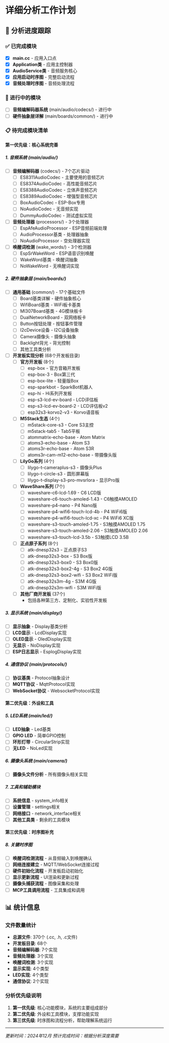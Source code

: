 # 详细分析工作计划

## 🎯 分析进度跟踪

### ✅ 已完成模块
- [x] **main.cc** - 应用入口点
- [x] **Application类** - 应用主控制器
- [x] **AudioService类** - 音频服务核心
- [x] **应用启动时序图** - 完整启动流程
- [x] **音频处理时序图** - 音频处理流程

### 🔄 进行中的模块
- [ ] **音频编解码器系统** (main/audio/codecs/) - 进行中
- [ ] **硬件抽象层详解** (main/boards/common/) - 进行中

### 📋 待完成模块清单

#### 第一优先级：核心系统完善

##### 1. 音频系统 (main/audio/)
- [ ] **音频编解码器** (codecs/) - 7个芯片驱动
  - [ ] ES8311AudioCodec - 主要使用的音频芯片
  - [ ] ES8374AudioCodec - 高性能音频芯片
  - [ ] ES8388AudioCodec - 立体声音频芯片
  - [ ] ES8389AudioCodec - 增强型音频芯片
  - [ ] BoxAudioCodec - ESP-Box专用
  - [ ] NoAudioCodec - 无音频实现
  - [ ] DummyAudioCodec - 测试虚拟实现

- [ ] **音频处理器** (processors/) - 3个处理器
  - [ ] EspAfeAudioProcessor - ESP音频前端处理
  - [ ] AudioProcessor基类 - 处理器抽象
  - [ ] NoAudioProcessor - 空处理器实现

- [ ] **唤醒词检测** (wake_words/) - 3个检测器
  - [ ] EspSrWakeWord - ESP语音识别唤醒
  - [ ] WakeWord基类 - 唤醒词抽象
  - [ ] NoWakeWord - 无唤醒词实现

##### 2. 硬件抽象层 (main/boards/)
- [ ] **通用基础** (common/) - 17个基础文件
  - [ ] Board基类详解 - 硬件抽象核心
  - [ ] WifiBoard基类 - WiFi板卡基类
  - [ ] Ml307Board基类 - 4G模块板卡
  - [ ] DualNetworkBoard - 双网络板卡
  - [ ] Button按钮处理 - 按钮事件管理
  - [ ] I2cDevice设备 - I2C设备抽象
  - [ ] Camera摄像头 - 摄像头抽象
  - [ ] Backlight背光 - 背光控制
  - [ ] 其他工具类分析

- [ ] **开发板实现分析** (68个开发板目录)
  - [ ] **官方开发板** (8个)
    - [ ] esp-box - 官方音箱开发板
    - [ ] esp-box-3 - Box第三代
    - [ ] esp-box-lite - 轻量版Box
    - [ ] esp-sparkbot - SparkBot机器人
    - [ ] esp-hi - Hi系列开发板
    - [ ] esp-s3-lcd-ev-board - LCD评估板
    - [ ] esp-s3-lcd-ev-board-2 - LCD评估板v2
    - [ ] esp32s3-korvo2-v3 - Korvo语音板

  - [ ] **M5Stack生态** (4个)
    - [ ] m5stack-core-s3 - Core S3主控
    - [ ] m5stack-tab5 - Tab5平板
    - [ ] atommatrix-echo-base - Atom Matrix
    - [ ] atoms3-echo-base - Atom S3
    - [ ] atoms3r-echo-base - Atom S3R
    - [ ] atoms3r-cam-m12-echo-base - 带摄像头版

  - [ ] **LilyGo系列** (4个)
    - [ ] lilygo-t-cameraplus-s3 - 摄像头Plus
    - [ ] lilygo-t-circle-s3 - 圆形屏幕版
    - [ ] lilygo-t-display-s3-pro-mvsrlora - 显示Pro版

  - [ ] **WaveShare系列** (7个)
    - [ ] waveshare-c6-lcd-1.69 - C6 LCD版
    - [ ] waveshare-c6-touch-amoled-1.43 - C6触摸AMOLED
    - [ ] waveshare-p4-nano - P4 Nano版
    - [ ] waveshare-p4-wifi6-touch-lcd-4b - P4 WiFi6版
    - [ ] waveshare-p4-wifi6-touch-lcd-xc - P4 WiFi6 XC版
    - [ ] waveshare-s3-touch-amoled-1.75 - S3触摸AMOLED 1.75
    - [ ] waveshare-s3-touch-amoled-2.06 - S3触摸AMOLED 2.06
    - [ ] waveshare-s3-touch-lcd-3.5b - S3触摸LCD 3.5B

  - [ ] **正点原子系列** (8个)
    - [ ] atk-dnesp32s3 - 正点原子S3
    - [ ] atk-dnesp32s3-box - S3 Box版
    - [ ] atk-dnesp32s3-box0 - S3 Box0版
    - [ ] atk-dnesp32s3-box2-4g - S3 Box2 4G版
    - [ ] atk-dnesp32s3-box2-wifi - S3 Box2 WiFi版
    - [ ] atk-dnesp32s3m-4g - S3M 4G版
    - [ ] atk-dnesp32s3m-wifi - S3M WiFi版

  - [ ] **其他厂商开发板** (37个)
    - 包括各种第三方、定制化、实验性开发板

##### 3. 显示系统 (main/display/)
- [ ] **显示抽象** - Display基类分析
- [ ] **LCD显示** - LcdDisplay实现
- [ ] **OLED显示** - OledDisplay实现
- [ ] **无显示** - NoDisplay实现
- [ ] **ESP日志显示** - EsplogDisplay实现

##### 4. 通信协议 (main/protocols/)
- [ ] **协议基类** - Protocol抽象设计
- [ ] **MQTT协议** - MqttProtocol实现
- [ ] **WebSocket协议** - WebsocketProtocol实现

#### 第二优先级：外设和工具

##### 5. LED系统 (main/led/)
- [ ] **LED抽象** - Led基类
- [ ] **GPIO LED** - 简单GPIO控制
- [ ] **环形灯带** - CircularStrip实现
- [ ] **无LED** - NoLed实现

##### 6. 摄像头系统 (main/camera/)
- [ ] **摄像头文件分析** - 所有摄像头相关实现

##### 7. 工具和辅助模块
- [ ] **系统信息** - system_info相关
- [ ] **设置管理** - settings相关
- [ ] **网络接口** - network_interface相关
- [ ] **其他工具类** - 剩余的工具模块

#### 第三优先级：时序图补充

##### 8. 关键时序图
- [ ] **唤醒词检测流程** - 从音频输入到唤醒确认
- [ ] **网络连接建立** - MQTT/WebSocket连接过程
- [ ] **硬件初始化流程** - 开发板启动初始化
- [ ] **显示更新流程** - UI渲染和更新过程
- [ ] **摄像头捕获流程** - 图像采集和处理
- [ ] **MCP工具调用流程** - 工具集成和调用

## 📊 统计信息

### 文件数量统计
- **总源文件**: 370个 (.cc, .h, .c文件)
- **开发板目录**: 68个
- **音频编解码器**: 7个实现
- **音频处理器**: 3个实现
- **唤醒词检测**: 3个实现
- **显示实现**: 4个类型
- **LED实现**: 4个类型
- **通信协议**: 2个实现

### 分析优先级说明
1. **第一优先级**: 核心功能模块，系统的主要组成部分
2. **第二优先级**: 外设和工具模块，支撑功能实现
3. **第三优先级**: 时序图和流程分析，帮助理解系统运行

---

*更新时间：2024年12月*
*预计完成时间：根据分析深度需要*
